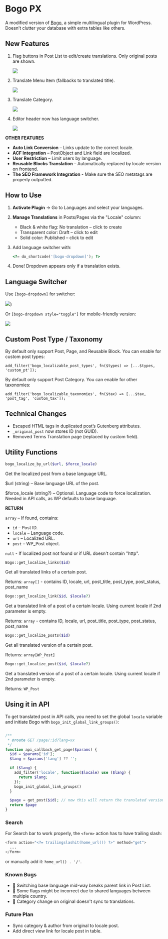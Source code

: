# Bogo PX

A modified version of [Bogo](https://wordpress.org/plugins/bogo/), a simple multilingual plugin for WordPress.  
Doesn’t clutter your database with extra tables like others.

## New Features

1. Flag buttons in Post List to edit/create translations. Only original posts are shown.

    ![](https://raw.github.com/hrsetyono/cdn/master/bogo/bogo-flags.png)

2. Translate Menu Item (fallbacks to translated title).

    ![](https://raw.github.com/hrsetyono/cdn/master/bogo/bogo-menu-item-localize.png)

3. Translate Category.

    ![](https://raw.github.com/hrsetyono/cdn/master/bogo/bogo-term-localize.png)

4. Editor header now has language switcher.

    ![](https://raw.github.com/hrsetyono/cdn/master/bogo/bogo-editor-switcher.png)

**OTHER FEATURES**

- **Auto Link Conversion** – Links update to the correct locale.
- **ACF Integration** – PostObject and Link field are localized.
- **User Restriction** – Limit users by language.
- **Reusable Blocks Translation** – Automatically replaced by locale version on frontend.
- **The SEO Framework Integration** - Make sure the SEO metatags are properly outputted.

## How to Use

1. **Activate Plugin** → Go to Languages and select your languages.

2. **Manage Translations** in Posts/Pages via the "Locale" column:

   - Black & white flag: No translation – click to create
   - Transparent color: Draft – click to edit
   - Solid color: Published – click to edit

3. Add language switcher with:

    ```php
    <?= do_shortcode('[bogo-dropdown]'); ?>
    ```

4. Done! Dropdown appears only if a translation exists.

## Language Switcher

Use `[bogo-dropdown]` for switcher:

![](https://raw.github.com/hrsetyono/cdn/master/bogo/bogo-menu-translated.png))

Or `[bogo-dropdown style="toggle"]` for mobile-friendly version:

![](https://raw.github.com/hrsetyono/cdn/master/bogo/bogo-menu-toggle.png)

## Custom Post Type / Taxonomy

By default only support Post, Page, and Reusable Block. You can enable for custom post types:

    add_filter('bogo_localizable_post_types', fn($types) => [...$types, 'custom_pt']);

By default only support Post Category. You can enable for other taxonomies:

    add_filter('bogo_localizable_taxonomies', fn($tax) => [...$tax, 'post_tag', 'custom_tax']);

## Technical Changes

- Escaped HTML tags in duplicated post’s Gutenberg attributes.  
- `_original_post` now stores ID (not GUID).
- Removed Terms Translation page (replaced by custom field).

## Utility Functions

```php
bogo_localize_by_url($url, $force_locale)
```

Get the localized post from a base language URL.

$url (string) – Base language URL of the post.

$force_locale (string?) – Optional. Language code to force localization. Needed in API calls, as WP defaults to base language.

**RETURN**

`array` – If found, contains:

- `id` – Post ID.
- `locale` – Language code.
- `url` – Localized URL.
- `post` – WP_Post object.

`null` - If localized post not found or if URL doesn't contain "http".

```php
Bogo::get_localize_links($id)
```

Get all translated links of a certain post.

Returns: `array[]` - contains ID, locale, url, post_title, post_type, post_status, post_name

```php
Bogo::get_localize_link($id, $locale?)
```

Get a translated link of a post of a certain locale. Using current locale if 2nd parameter is empty.

Returns: `array` - contains ID, locale, url, post_title, post_type, post_status, post_name

```php
Bogo::get_localize_posts($id)
```

Get all translated version of a certain post.

Returns: `array[WP_Post]`

```php
Bogo::get_localize_post($id, $locale?)
```

Get a translated version of a post of a certain locale. Using current locale if 2nd parameter is empty.

Returns: `WP_Post`

## Using it in API

To get translated post in API calls, you need to set the global `locale` variable and initiate Bogo with `bogo_init_global_link_groups()`:

```php

/**
 * @route GET /page/:id?lang=xx
 */
function api_callback_get_page($params) {
  $id = $params['id'];
  $lang = $params['lang'] ?? '';

  if ($lang) {
    add_filter('locale', function($locale) use ($lang) {
      return $lang;
    });
    bogo_init_global_link_groups()
  }

  $page = get_post($id); // now this will return the translated version, if any
  return $page
}
```

### Search

For Search bar to work properly, the `<form>` action has to have trailing slash:

```php
<form action="<?= trailingslashit(home_url()) ?>" method="get">
  ...
</form>
```

or manually add it: `home_url() . '/'`.

### Known Bugs

- 🔗 Switching base language mid-way breaks parent link in Post List.
- 🎌 Some flags might be incorrect due to shared languages between multiple country.
- 🔄 Category change on original doesn't sync to translations.

### Future Plan

- Sync category & author from original to locale post.
- Add direct view link for locale post in table.